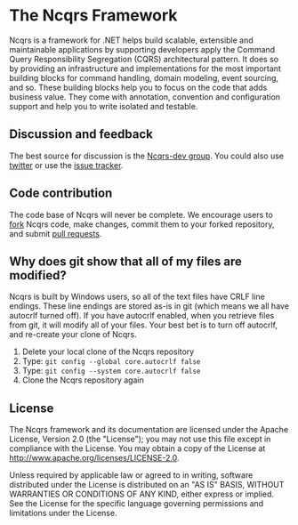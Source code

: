 The Ncqrs Framework
===================

Ncqrs is a framework for .NET helps build scalable, extensible and maintainable
applications by supporting developers apply the Command Query Responsibility
Segregation (CQRS) architectural pattern. It does so by providing an
infrastructure and implementations for the most important building blocks for
command handling, domain modeling, event sourcing, and so. These building blocks
help you to focus on the code that adds business value. They come with
annotation, convention and configuration support and help you to write isolated
and testable.

Discussion and feedback
-----------------------

The best source for discussion is the [Ncqrs-dev group][1]. You could
also use [twitter][2] or use the [issue tracker][3].

[1]: http://groups.google.com/group/ncqrs-dev "Ncqrs-dev group"
[2]: http://twitter.com/ncqrs/ "@Ncqrs at twitter"
[3]: http://github.com/ncqrs/ncqrs/issues "Ncqrs issue tracker"

Code contribution
-----------------

The code base of Ncqrs will never be complete. We encourage users to 
[fork][4] Ncqrs code, make changes, commit them to your forked repository, and 
submit [pull requests][5].

[4]: http://help.github.com/forking/ "Fork guide"
[5]: http://github.com/guides/pull-requests "Pull request guide"

Why does git show that all of my files are modified?
----------------------------------------------------	
Ncqrs is built by Windows users, so all of the text files have CRLF line 
endings. These line endings are stored as-is in git (which means we all have 
autocrlf turned off).
If you have autocrlf enabled, when you retrieve files from git, it will modify
all of your files. Your best bet is to turn off autocrlf, and re-create your
clone of Ncqrs.

1. Delete your local clone of the Ncqrs repository
1. Type: `git config --global core.autocrlf false`
1. Type: `git config --system core.autocrlf false`
1. Clone the Ncqrs repository again

License
-------

The Ncqrs framework and its documentation are licensed under the Apache License,
Version 2.0 (the "License"); you may not use this file except in compliance with
the License. You may obtain a copy of the License at 
<http://www.apache.org/licenses/LICENSE-2.0>.

Unless required by applicable law or agreed to in writing, software distributed 
under the License is distributed on an "AS IS" BASIS, WITHOUT WARRANTIES OR 
CONDITIONS OF ANY KIND, either express or implied. See the License for the 
specific language governing permissions and limitations under the License.